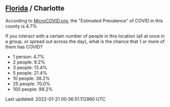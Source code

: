 
## [Florida](/united-states/florida) / Charlotte

According to [MicroCOVID.org](http://microcovid.org),
the "Estimated Prevalence" of COVID in this county is 4.7%

If you interact with a certain number of people in this location
(all at once in a group, or spread out across the day), what is the chance that
1 or more of them has COVID?

- 1 person: 4.7%
- 2 people: 9.2%
- 3 people: 13.4%
- 5 people: 21.4%
- 10 people: 38.2%
- 25 people: 70.0%
- 100 people: 99.2%

Last updated: 2022-01-21 00:36:51.112960 UTC

